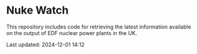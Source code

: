 # Nuke Watch

This repository includes code for retrieving the latest information available on the output of EDF nuclear power plants in the UK.

Last updated: 2024-12-01 14:12